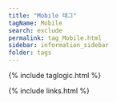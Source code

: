 ```yaml
---
title: "Mobile 태그"
tagName: Mobile
search: exclude
permalink: tag_Mobile.html
sidebar: information_sidebar
folder: tags
---
```

{% include taglogic.html %}

{% include links.html %}
